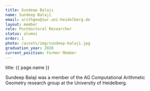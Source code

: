 ```yaml
---
title: Sundeep Balaji
name: Sundeep Balaji
email: arithgeo@iwr.uni-heidelberg.de
layout: member
role: Postdoctoral Researcher
status: alumni
order: 1
photo: /assets/img/sundeep-balaji.jpg
graduation_year: 2020
current_position: Former Member
---
```


title: {{ page.name }}

Sundeep Balaji was a member of the AG Computational Arithmetic Geometry research group at the University of Heidelberg.